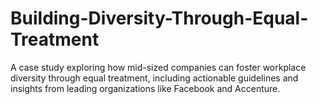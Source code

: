 # Building-Diversity-Through-Equal-Treatment
A case study exploring how mid-sized companies can foster workplace diversity through equal treatment, including actionable guidelines and insights from leading organizations like Facebook and Accenture.
